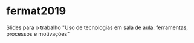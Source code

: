 # fermat2019
Slides para o trabalho "Uso de tecnologias em sala de aula: ferramentas, processos e motivações"

